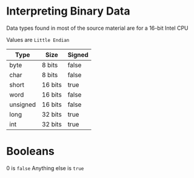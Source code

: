 # Interpreting Binary Data

Data types found in most of the source material are for a 16-bit Intel CPU

Values are `Little Endian`

| Type | Size | Signed |
|------|------|--------|
| byte | 8 bits | false
| char | 8 bits | false
| short | 16 bits | true
| word | 16 bits | false
| unsigned | 16 bits | false
| long | 32 bits | true
| int | 32 bits | true

# Booleans
0 is `false`
Anything else is `true`
